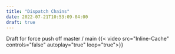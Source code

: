 ```yaml
---
title: "Dispatch Chains"
date: 2022-07-21T10:53:09-04:00
draft: true
---
```


Draft for force push off master / main
{{< video src="Inline-Cache" controls="false" autoplay="true" loop="true">}}
